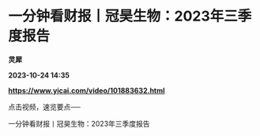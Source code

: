 # 一分钟看财报丨冠昊生物：2023年三季度报告
**灵犀**

**2023-10-24 14:35**

**https://www.yicai.com/video/101883632.html**

点击视频，速览要点──

一分钟看财报丨冠昊生物：2023年三季度报告